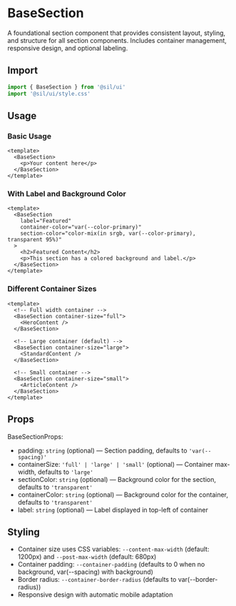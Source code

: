 # BaseSection

A foundational section component that provides consistent layout, styling, and structure for all section components. Includes container management, responsive design, and optional labeling.

## Import

```ts
import { BaseSection } from '@sil/ui'
import '@sil/ui/style.css'
```

## Usage

### Basic Usage

```vue
<template>
  <BaseSection>
    <p>Your content here</p>
  </BaseSection>
</template>
```

### With Label and Background Color

```vue
<template>
  <BaseSection 
    label="Featured" 
    container-color="var(--color-primary)"
    section-color="color-mix(in srgb, var(--color-primary), transparent 95%)"
  >
    <h2>Featured Content</h2>
    <p>This section has a colored background and label.</p>
  </BaseSection>
</template>
```

### Different Container Sizes

```vue
<template>
  <!-- Full width container -->
  <BaseSection container-size="full">
    <HeroContent />
  </BaseSection>

  <!-- Large container (default) -->
  <BaseSection container-size="large">
    <StandardContent />
  </BaseSection>

  <!-- Small container -->
  <BaseSection container-size="small">
    <ArticleContent />
  </BaseSection>
</template>
```

## Props

BaseSectionProps:
- padding: `string` (optional) — Section padding, defaults to `'var(--spacing)'`
- containerSize: `'full' | 'large' | 'small'` (optional) — Container max-width, defaults to `'large'`
- sectionColor: `string` (optional) — Background color for the section, defaults to `'transparent'`
- containerColor: `string` (optional) — Background color for the container, defaults to `'transparent'`
- label: `string` (optional) — Label displayed in top-left of container

## Styling

- Container size uses CSS variables: `--content-max-width` (default: 1200px) and `--post-max-width` (default: 680px)
- Container padding: `--container-padding` (defaults to 0 when no background, var(--spacing) with background)
- Border radius: `--container-border-radius` (defaults to var(--border-radius))
- Responsive design with automatic mobile adaptation